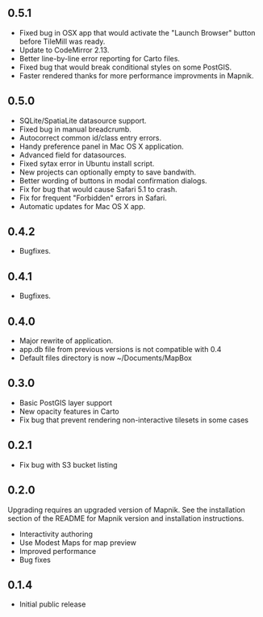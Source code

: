 0.5.1
-----
- Fixed bug in OSX app that would activate the "Launch Browser" button before
  TileMill was ready.
- Update to CodeMirror 2.13.
- Better line-by-line error reporting for Carto files.
- Fixed bug that would break conditional styles on some PostGIS.
- Faster rendered thanks for more performance improvments in Mapnik.


0.5.0
-----
- SQLite/SpatiaLite datasource support.
- Fixed bug in manual breadcrumb.
- Autocorrect common id/class entry errors.
- Handy preference panel in Mac OS X application.
- Advanced field for datasources.
- Fixed sytax error in Ubuntu install script.
- New projects can optionally empty to save bandwith.
- Better wording of buttons in modal confirmation dialogs.
- Fix for bug that would cause Safari 5.1 to crash.
- Fix for frequent "Forbidden" errors in Safari.
- Automatic updates for Mac OS X app.


0.4.2
-------------
- Bugfixes.


0.4.1
-------------
- Bugfixes.


0.4.0
-----
- Major rewrite of application.
- app.db file from previous versions is not compatible with 0.4
- Default files directory is now ~/Documents/MapBox


0.3.0
-----
- Basic PostGIS layer support
- New opacity features in Carto
- Fix bug that prevent rendering non-interactive tilesets in some cases


0.2.1
-----
- Fix bug with S3 bucket listing


0.2.0
-----
Upgrading requires an upgraded version of Mapnik. See the installation section
of the README for Mapnik version and installation instructions.

- Interactivity authoring
- Use Modest Maps for map preview
- Improved performance
- Bug fixes


0.1.4
-----
- Initial public release

